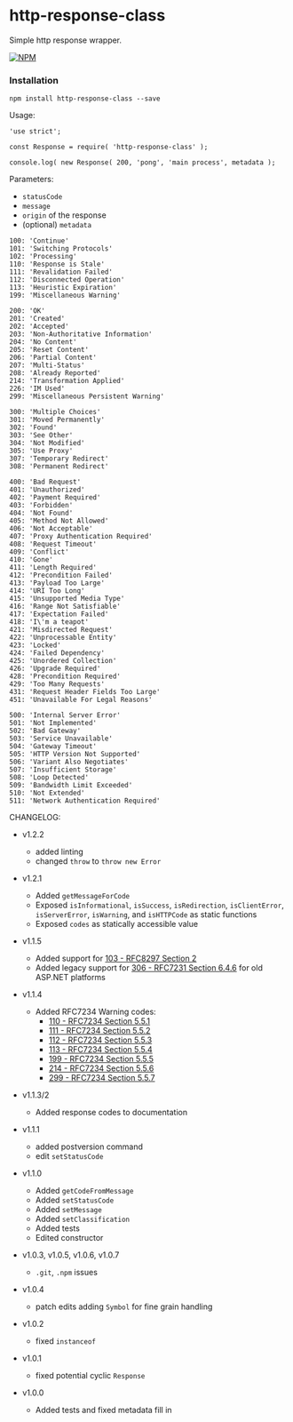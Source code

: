 # http-response-class

Simple http response wrapper.

[![NPM](https://nodei.co/npm/http-response-class.png?downloads=true&stars=true&downloadRank=true)](https://www.npmjs.com/package/http-response-class)

### Installation

`npm install http-response-class --save`

Usage:

```
'use strict';

const Response = require( 'http-response-class' );

console.log( new Response( 200, 'pong', 'main process', metadata );
```

Parameters:

- `statusCode`
- `message`
- `origin` of the response
- (optional) `metadata`


```
100: 'Continue'
101: 'Switching Protocols'
102: 'Processing'
110: 'Response is Stale'
111: 'Revalidation Failed'
112: 'Disconnected Operation'
113: 'Heuristic Expiration'
199: 'Miscellaneous Warning'

200: 'OK'
201: 'Created'
202: 'Accepted'
203: 'Non-Authoritative Information'
204: 'No Content'
205: 'Reset Content'
206: 'Partial Content'
207: 'Multi-Status'
208: 'Already Reported'
214: 'Transformation Applied'
226: 'IM Used'
299: 'Miscellaneous Persistent Warning'

300: 'Multiple Choices'
301: 'Moved Permanently'
302: 'Found'
303: 'See Other'
304: 'Not Modified'
305: 'Use Proxy'
307: 'Temporary Redirect'
308: 'Permanent Redirect'

400: 'Bad Request'
401: 'Unauthorized'
402: 'Payment Required'
403: 'Forbidden'
404: 'Not Found'
405: 'Method Not Allowed'
406: 'Not Acceptable'
407: 'Proxy Authentication Required'
408: 'Request Timeout'
409: 'Conflict'
410: 'Gone'
411: 'Length Required'
412: 'Precondition Failed'
413: 'Payload Too Large'
414: 'URI Too Long'
415: 'Unsupported Media Type'
416: 'Range Not Satisfiable'
417: 'Expectation Failed'
418: 'I\'m a teapot'
421: 'Misdirected Request'
422: 'Unprocessable Entity'
423: 'Locked'
424: 'Failed Dependency'
425: 'Unordered Collection'
426: 'Upgrade Required'
428: 'Precondition Required'
429: 'Too Many Requests'
431: 'Request Header Fields Too Large'
451: 'Unavailable For Legal Reasons'

500: 'Internal Server Error'
501: 'Not Implemented'
502: 'Bad Gateway'
503: 'Service Unavailable'
504: 'Gateway Timeout'
505: 'HTTP Version Not Supported'
506: 'Variant Also Negotiates'
507: 'Insufficient Storage'
508: 'Loop Detected'
509: 'Bandwidth Limit Exceeded'
510: 'Not Extended'
511: 'Network Authentication Required'
```

CHANGELOG:

- v1.2.2
    - added linting
    - changed `throw` to `throw new Error`

- v1.2.1
    - Added `getMessageForCode`
    - Exposed `isInformational`, `isSuccess`, `isRedirection`, `isClientError`, `isServerError`, `isWarning`, and `isHTTPCode` as static functions
    - Exposed `codes` as statically accessible value

- v1.1.5
    - Added support for [103 - RFC8297 Section 2](https://tools.ietf.org/html/rfc8297#section-2)
    - Added legacy support for [306 - RFC7231 Section 6.4.6](https://tools.ietf.org/html/rfc7231#section-6.4.6) for old ASP.NET platforms

- v1.1.4
    - Added RFC7234 Warning codes:
        - [110 - RFC7234 Section 5.5.1](https://tools.ietf.org/html/rfc7234#section-5.5.1)
        - [111 - RFC7234 Section 5.5.2](https://tools.ietf.org/html/rfc7234#section-5.5.2)
        - [112 - RFC7234 Section 5.5.3](https://tools.ietf.org/html/rfc7234#section-5.5.3)
        - [113 - RFC7234 Section 5.5.4](https://tools.ietf.org/html/rfc7234#section-5.5.4)
        - [199 - RFC7234 Section 5.5.5](https://tools.ietf.org/html/rfc7234#section-5.5.5)
        - [214 - RFC7234 Section 5.5.6](https://tools.ietf.org/html/rfc7234#section-5.5.6)
        - [299 - RFC7234 Section 5.5.7](https://tools.ietf.org/html/rfc7234#section-5.5.7)
- v1.1.3/2
    - Added response codes to documentation
- v1.1.1
    - added postversion command
    - edit `setStatusCode`
- v1.1.0
    - Added `getCodeFromMessage`
    - Added `setStatusCode`
    - Added `setMessage`
    - Added `setClassification`
    - Added tests
    - Edited constructor
- v1.0.3, v1.0.5, v1.0.6, v1.0.7
    - `.git`, `.npm` issues
- v1.0.4
    - patch edits adding `Symbol` for fine grain handling
- v1.0.2
    - fixed `instanceof`
- v1.0.1
    - fixed potential cyclic `Response`
- v1.0.0
    - Added tests and fixed metadata fill in
